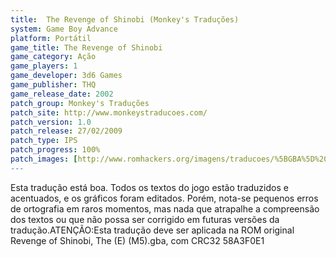 ```yaml
---
title:  The Revenge of Shinobi (Monkey's Traduções)
system: Game Boy Advance
platform: Portátil
game_title: The Revenge of Shinobi
game_category: Ação
game_players: 1
game_developer: 3d6 Games
game_publisher: THQ
game_release_date: 2002
patch_group: Monkey's Traduções
patch_site: http://www.monkeystraducoes.com/
patch_version: 1.0
patch_release: 27/02/2009
patch_type: IPS
patch_progress: 100%
patch_images: [http://www.romhackers.org/imagens/traducoes/%5BGBA%5D%20The%20Revenge%20of%20Shinobi%20-%20Monkey's%20Tradu%C3%A7%C3%B5es%20-%201.png,http://www.romhackers.org/imagens/traducoes/%5BGBA%5D%20The%20Revenge%20of%20Shinobi%20-%20Monkey's%20Tradu%C3%A7%C3%B5es%20-%202.png,http://www.romhackers.org/imagens/traducoes/%5BGBA%5D%20The%20Revenge%20of%20Shinobi%20-%20Monkey's%20Tradu%C3%A7%C3%B5es%20-%203.png]
---
```

Esta tradução está boa. Todos os textos do jogo estão traduzidos e acentuados, e os gráficos foram editados. Porém, nota-se pequenos erros de ortografia em raros momentos, mas nada que atrapalhe a compreensão dos textos ou que não possa ser corrigido em futuras versões da tradução.ATENÇÃO:Esta tradução deve ser aplicada na ROM original Revenge of Shinobi, The (E) (M5).gba, com CRC32 58A3F0E1